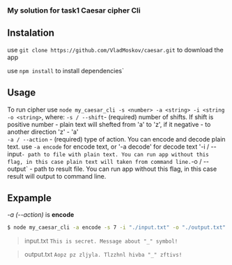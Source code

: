 ### My solution for task1 Caesar cipher Cli

## Instalation

use `git clone https://github.com/VladMoskov/caesar.git` to download the app

use `npm install` to install dependencies` 



## Usage

To run cipher use `node my_caesar_cli -s <number> -a <string> -i <string -o <string>`, 
where: 
  `-s / --shift`- (required)  number of shifts. If shift is positive number - plain text will shefted from 'a' to 'z', if it negative - to another direction 'z' - 'a'  
  `-a / --action` - (required)  type of action. You can encode and decode plain text. use `-a encode` for encode text, or '-a decode' for decode text
  '-i / --input` - path to file with plain text. You can run app without this flag, in this case plain text will taken from command line.
  `-o / --output` - path to result file. You can run app without this flag, in this case result will output to command line.
  
  
  
## Expample

_-a (--action)_ is **encode**

```bash
$ node my_caesar_cli -a encode -s 7 -i "./input.txt" -o "./output.txt"
```
> input.txt
> `This is secret. Message about "_" symbol!`

> output.txt
> `Aopz pz zljyla. Tlzzhnl hivba "_" zftivs!`

